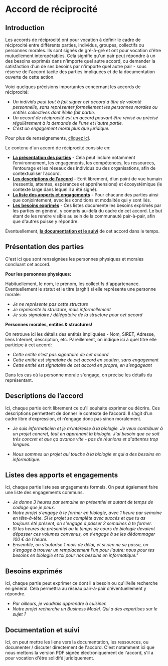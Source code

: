 # Accord de réciprocité

## Introduction

Les accords de réciprocité ont pour vocation à définir le cadre de réciprocité entre différents parties, individus, groupes, collectifs ou personnes morales. Ils sont signés de gré-à-gré et ont pour vocation d'être mutuellement interopérables. Cela signifie qu'un pair peut répondre à un des besoins exprimés dans n'importe quel autre accord, ou demander la satisfaction d'un de ses besoins par n'importe quel autre pair - sous réserve de l'accord tacite des parties impliquées et de la documentation ouverte de cette action.

Voici quelques précisions importantes concernant les accords de réciprocité:
* *Un individu peut tout à fait signer cet accord à titre de volonté personnelle, sans représenter formellement les personnes morales ou entités collectives dont il/elle fait partie.*
* *Un accord de réciprocité est un accord pouvant être révisé ou précisé régulièrement à la demande de l'une et l'autre partie.*
* *C’est un engagement moral plus que juridique.*

Pour plus de renseignements, [cliquez ici](https://www.youtube.com/watch?v=dQw4w9WgXcQ).

Le contenu d'un accord de réciprocité consiste en:

* [**La présentation des parties**](#présentation-des-parties) - Cela peut inclure notamment l’environnement, les engagements, les compétences, les ressources, l’entourage et les réseaux des individus ou des organisations, afin de contextualiser l’accord. 
* [**Les descriptions de l’accord**](#descriptions-de-laccord) - Ecrit librement, d’un point de vue humain (ressentis, attentes, espérances et appréhensions) et écosystémique (le contexte large dans lequel il a été signé).
* [**La liste des apports et engagements**](#listes-des-apports-et-engagements) - Pour chacune des parties ainsi que conjointement, avec les conditions et modalités qui y sont liés.
* [**Les besoins exprimés**](#besoins-exprimés) - Ces listes documente les besoins exprimés par les parties en général, y compris au-delà du cadre de cet accord. Le but étant de les rendre visible au sein de la communauté pair-à-pair, afin que d'autres puisse y répondre.

Éventuellement, [**la documentation et le suivi**](#documentation-et-suivi) de cet accord dans le temps.


## Présentation des parties

C'est ici que sont renseignées les personnes physiques et morales concluant cet accord.

**Pour les personnes physiques:**

Habituellement, le nom, le prénom, les collectifs d'appartenance. 
Eventuellement le statut et le titre (argh!) si elle représente une personne morale:

* *Je ne représente pas cette structure*
* *Je représente la structure, mais informellement*
* *Je suis signataire / délégataire de la structure pour cet accord*

**Personnes morales, entités & structures!**

On retrouve ici les détails des entités impliquées - Nom, SIRET, Adresse, liens Internet, description, etc.
Pareillement, on indique ici à quel titre elle participe à cet accord:
* *Cette entité n’est pas signataire de cet accord*
* *Cette entité est signataire de cet accord en soutien, sans engagement*
* *Cette entité est signataire de cet accord en propre, en s’engageant*

Dans les cas où la personne morale s'engage, on précise les détails du représentant.

## Descriptions de l’accord
Ici, chaque partie écrit librement ce qu'il souhaite exprimer ou décrire. Ces descriptions permettent de donner le contexte de l’accord. Il s’agit d’un cadre libre d’expression, et n’engage donc pas sinon moralement.

* *Je suis informaticien et je m'intéresse à la biologie. Je veux contribuer à un projet concret, tout en apprenant la biologie. J'ai besoin que ce soit très concret et que ça avance vite - pas de réunions et d'attentes trop longues.*

* *Nous sommes un projet qui touche à la biologie et qui a des besoins en informatique.*

## Listes des apports et engagements
Ici, chaque partie liste ses engagements formels. On peut également faire une liste des engagements communs.

* *Je donne 3 heures par semaine en présentiel et autant de temps de codage que je peux.*
* *Notre projet s'engage à te former en biologie, avec 1 heure par semaine en tête-à-tête. Si le projet se complète avec succès et que tu as toujours été présent, on s'engage à passer 2 semaines à te former.*
* *Si les heures de présentiel ou le temps de cours de biologie devaient dépasser ces volumes convenus, on s'engage à se les dédommager 100 € de l'heure.*
* *Ensemble, on s'autorise 1 mois de délai, et si rien ne se passe, on s'engage à trouver un remplacement l'un pour l'autre: nous pour tes besoins en biologie et toi pour nos besoins en informatique."*

## Besoins exprimés
Ici, chaque partie peut exprimer ce dont il a besoin ou qu'il/elle recherche en général. Cela permettra au réseau pair-à-pair d'éventuellement y répondre.

* *Par ailleurs, je voudrais apprendre à cuisiner.*
* *Notre projet recherche un Business Model. Qui a des expertises sur le sujet ?*

## Documentation et suivi
Ici, on peut mettre les liens vers la documentation, les ressources, ou documenter / discuter directement de l'accord.
C'est notamment ici que nous mettons la version PDF signée électroniquement de l'accord, s'il a pour vocation d'être solidifé juridiquement.

